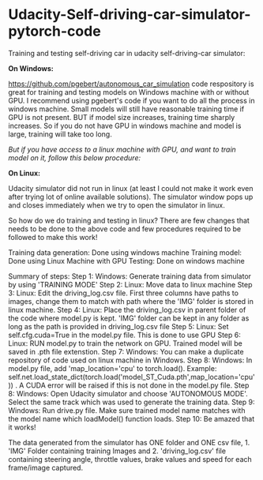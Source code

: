 # Udacity-Self-driving-car-simulator-pytorch-code

Training and testing self-driving car in udacity self-driving-car simulator:

**On Windows:**

https://github.com/pgebert/autonomous_car_simulation code respository is great for training and testing models on Windows machine with or without GPU. I recommend using pgebert's code if you want to do all the process in windows machine. Small models will still have reasonable training time if GPU is not present. BUT if model size increases, training time sharply increases. So if you do not have GPU in windows machine and model is large, training will take too long.

*But if you have access to a linux machine with GPU, and want to train model on it, follow this below procedure:*



**On Linux:**

Udacity simulator did not run in linux (at least I could not make it work even after trying lot of online available solutions). The simulator window pops up and closes immediately when we try to open the simulator in linux.

So how do we do training and testing in linux?
There are few changes that needs to be done to the above code and few procedures required to be followed to make this work!

Training data generation: Done using windows machine
Training model: Done using Linux Machine with GPU
Testing: Done on windows machine 

Summary of steps:
Step 1: Windows: Generate training data from simulator by using 'TRAINING MODE'
Step 2: Linux: Move data to linux machine
Step 3: Linux: Edit the driving_log.csv file. First three columns have paths to images, change them to match with path where the 'IMG' folder is stored in linux machine.
Step 4: Linux: Place the driving_log.csv in parent folder of the code where model.py is kept. 'IMG' folder can be kept in any folder as long as the path is provided in driving_log.csv file
Step 5: Linux: Set self.cfg.cuda=True in the model.py file. This is done to use GPU
Step 6: Linux: RUN model.py to train the network on GPU. Trained model will be saved in .pth file extenstion.
Step 7: Windows: You can make a duplicate repository of code used on linux machine in Windows.
Step 8: Windows:  In model.py file, add 'map_location='cpu' to torch.load(). Example: self.net.load_state_dict(torch.load('model_ST_Cuda.pth',map_location='cpu')) . A CUDA error will be raised if this is not done in the model.py file.
Step 8: Windows: Open Udacity simulator and choose 'AUTONOMOUS MODE'. Select the same track which was used to generate the training data.
Step 9: Windows: Run drive.py file. Make sure trained model name matches with the model name which loadModel() function loads.
Step 10: Be amazed that it works!


The data generated from the simulator has ONE folder and ONE csv file, 1. 'IMG' Folder containing  training Images and 2. 'driving_log.csv' file containing steering angle, throttle values, brake values and speed for each frame/image captured.



